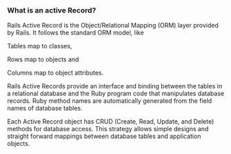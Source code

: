 ### What is an active Record? 

Rails Active Record is the Object/Relational Mapping (ORM) layer provided by Rails. It follows the standard ORM model, like 

Tables map to classes, 

Rows map to objects and 

Columns map to object attributes. 

Rails Active Records provide an interface and binding between the tables in a relational database and the Ruby program code that manipulates database records. Ruby method names are automatically generated from the field names of database tables. 

Each Active Record object has CRUD (Create, Read, Update, and Delete) methods for database access. This strategy allows simple designs and straight forward mappings between database tables and application objects. 
